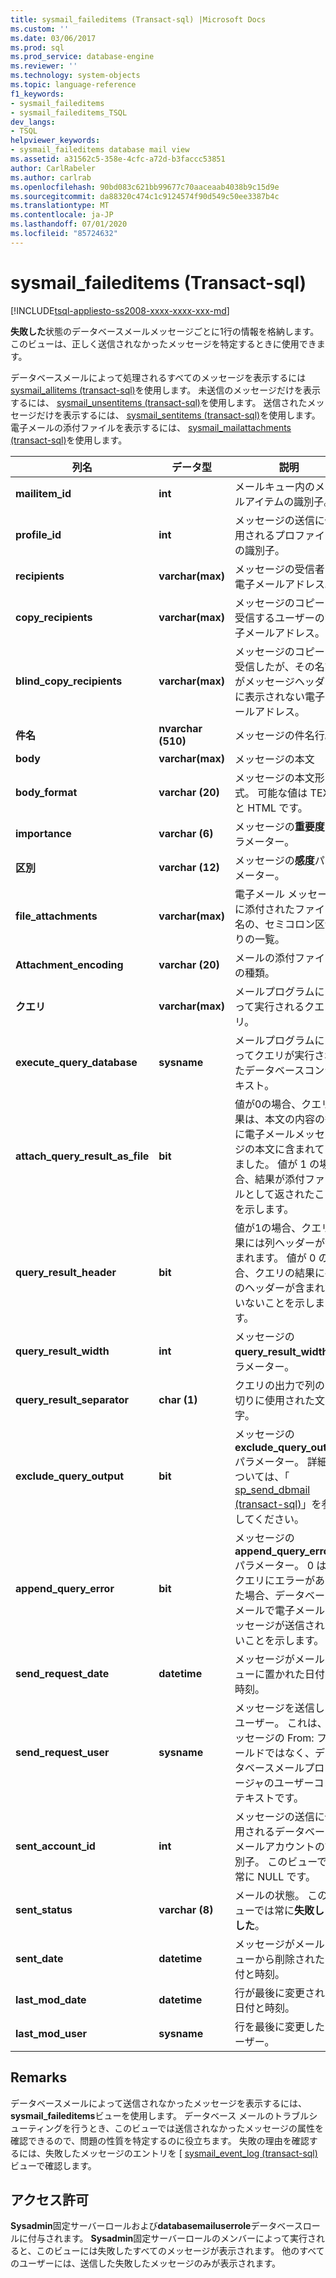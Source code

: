 ```yaml
---
title: sysmail_faileditems (Transact-sql) |Microsoft Docs
ms.custom: ''
ms.date: 03/06/2017
ms.prod: sql
ms.prod_service: database-engine
ms.reviewer: ''
ms.technology: system-objects
ms.topic: language-reference
f1_keywords:
- sysmail_faileditems
- sysmail_faileditems_TSQL
dev_langs:
- TSQL
helpviewer_keywords:
- sysmail_faileditems database mail view
ms.assetid: a31562c5-358e-4cfc-a72d-b3faccc53851
author: CarlRabeler
ms.author: carlrab
ms.openlocfilehash: 90bd083c621bb99677c70aaceaab4038b9c15d9e
ms.sourcegitcommit: da88320c474c1c9124574f90d549c50ee3387b4c
ms.translationtype: MT
ms.contentlocale: ja-JP
ms.lasthandoff: 07/01/2020
ms.locfileid: "85724632"
---
```

# <a name="sysmail_faileditems-transact-sql"></a>sysmail_faileditems (Transact-sql)
[!INCLUDE[tsql-appliesto-ss2008-xxxx-xxxx-xxx-md](../../includes/applies-to-version/sqlserver.md)]

  **失敗した**状態のデータベースメールメッセージごとに1行の情報を格納します。 このビューは、正しく送信されなかったメッセージを特定するときに使用できます。  
  
 データベースメールによって処理されるすべてのメッセージを表示するには[sysmail_allitems &#40;transact-sql&#41;](../../relational-databases/system-catalog-views/sysmail-allitems-transact-sql.md)を使用します。 未送信のメッセージだけを表示するには、 [sysmail_unsentitems &#40;transact-sql&#41;](../../relational-databases/system-catalog-views/sysmail-unsentitems-transact-sql.md)を使用します。 送信されたメッセージだけを表示するには、 [sysmail_sentitems &#40;transact-sql&#41;](../../relational-databases/system-catalog-views/sysmail-sentitems-transact-sql.md)を使用します。 電子メールの添付ファイルを表示するには、 [sysmail_mailattachments &#40;transact-sql&#41;](../../relational-databases/system-catalog-views/sysmail-mailattachments-transact-sql.md)を使用します。  
  
|列名|データ型|説明|  
|-----------------|---------------|-----------------|  
|**mailitem_id**|**int**|メールキュー内のメールアイテムの識別子。|  
|**profile_id**|**int**|メッセージの送信に使用されるプロファイルの識別子。|  
|**recipients**|**varchar(max)**|メッセージの受信者の電子メールアドレス。|  
|**copy_recipients**|**varchar(max)**|メッセージのコピーを受信するユーザーの電子メールアドレス。|  
|**blind_copy_recipients**|**varchar(max)**|メッセージのコピーを受信したが、その名前がメッセージヘッダーに表示されない電子メールアドレス。|  
|**件名**|**nvarchar (510)**|メッセージの件名行。|  
|**body**|**varchar(max)**|メッセージの本文|  
|**body_format**|**varchar (20)**|メッセージの本文形式。 可能な値は TEXT と HTML です。|  
|**importance**|**varchar (6)**|メッセージの**重要度**パラメーター。|  
|**区別**|**varchar (12)**|メッセージの**感度**パラメーター。|  
|**file_attachments**|**varchar(max)**|電子メール メッセージに添付されたファイル名の、セミコロン区切りの一覧。|  
|**Attachment_encoding**|**varchar (20)**|メールの添付ファイルの種類。|  
|**クエリ**|**varchar(max)**|メールプログラムによって実行されるクエリ。|  
|**execute_query_database**|**sysname**|メールプログラムによってクエリが実行されたデータベースコンテキスト。|  
|**attach_query_result_as_file**|**bit**|値が0の場合、クエリ結果は、本文の内容の後に電子メールメッセージの本文に含まれていました。 値が 1 の場合、結果が添付ファイルとして返されたことを示します。|  
|**query_result_header**|**bit**|値が1の場合、クエリ結果には列ヘッダーが含まれます。 値が 0 の場合、クエリの結果に列のヘッダーが含まれていないことを示します。|  
|**query_result_width**|**int**|メッセージの**query_result_width**パラメーター。|  
|**query_result_separator**|**char (1)**|クエリの出力で列の区切りに使用された文字。|  
|**exclude_query_output**|**bit**|メッセージの**exclude_query_output**パラメーター。 詳細については、「 [sp_send_dbmail &#40;transact-sql&#41;](../../relational-databases/system-stored-procedures/sp-send-dbmail-transact-sql.md)」を参照してください。|  
|**append_query_error**|**bit**|メッセージの**append_query_error**パラメーター。 0 は、クエリにエラーがあった場合、データベース メールで電子メール メッセージが送信されないことを示します。|  
|**send_request_date**|**datetime**|メッセージがメールキューに置かれた日付と時刻。|  
|**send_request_user**|**sysname**|メッセージを送信したユーザー。 これは、メッセージの From: フィールドではなく、データベースメールプロシージャのユーザーコンテキストです。|  
|**sent_account_id**|**int**|メッセージの送信に使用されるデータベースメールアカウントの識別子。 このビューでは常に NULL です。|  
|**sent_status**|**varchar (8)**|メールの状態。 このビューでは常に**失敗しました**。|  
|**sent_date**|**datetime**|メッセージがメールキューから削除された日付と時刻。|  
|**last_mod_date**|**datetime**|行が最後に変更された日付と時刻。|  
|**last_mod_user**|**sysname**|行を最後に変更したユーザー。|  
  
## <a name="remarks"></a>Remarks  
 データベースメールによって送信されなかったメッセージを表示するには、 **sysmail_faileditems**ビューを使用します。 データベース メールのトラブルシューティングを行うとき、このビューでは送信されなかったメッセージの属性を確認できるので、問題の性質を特定するのに役立ちます。 失敗の理由を確認するには、失敗したメッセージのエントリを [ [sysmail_event_log &#40;transact-sql&#41;](../../relational-databases/system-catalog-views/sysmail-event-log-transact-sql.md)ビューで確認します。  
  
## <a name="permissions"></a>アクセス許可  
 **Sysadmin**固定サーバーロールおよび**databasemailuserrole**データベースロールに付与されます。 **Sysadmin**固定サーバーロールのメンバーによって実行されると、このビューには失敗したすべてのメッセージが表示されます。 他のすべてのユーザーには、送信した失敗したメッセージのみが表示されます。  
  
  
